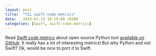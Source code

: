 ```yaml
---
layout: post
title:  "TIL swift-code-metrics"
date:   2019-02-19 19:19:00 +0200
categories: [Swift, swift-code-metrics]
---
```

Read [Swift code metrics](https://medium.com/@matsoftware/swift-code-metrics-ea9ebf85416f) about open source Python tool [available on GitHub](https://github.com/matsoftware/swift-code-metrics). It really has a lot of interesting metrics! But why Python and not Swift? Ok, would be nice to port it to Swift.
